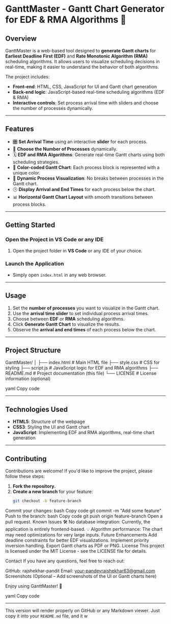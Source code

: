 # GanttMaster - Gantt Chart Generator for EDF & RMA Algorithms 🎯

## Overview
GanttMaster is a web-based tool designed to **generate Gantt charts** for **Earliest Deadline First (EDF)** and **Rate Monotonic Algorithm (RMA)** scheduling algorithms. It allows users to visualize scheduling decisions in real-time, making it easier to understand the behavior of both algorithms.

The project includes:
- **Front-end**: HTML, CSS, JavaScript for UI and Gantt chart generation  
- **Back-end logic**: JavaScript-based real-time scheduling algorithms (EDF & RMA)  
- **Interactive controls**: Set process arrival time with sliders and choose the number of processes dynamically.

---

## Features
- 🎛 **Set Arrival Time** using an interactive **slider** for each process.
- 🔢 **Choose the Number of Processes** dynamically.
- 🗓 **EDF and RMA Algorithms**: Generate real-time Gantt charts using both scheduling strategies.
- 🌈 **Color-coded Gantt Chart**: Each process block is represented with a unique color.
- 🔗 **Dynamic Process Visualization**: No breaks between processes in the Gantt chart.
- 🕒 **Display Arrival and End Times** for each process below the chart.
- 📊 **Horizontal Gantt Chart Layout** with smooth transitions between process blocks.

---

## Getting Started

### Open the Project in VS Code or any IDE
1. Open the project folder in **VS Code** or any IDE of your choice.

### Launch the Application
- Simply open `index.html` in any web browser.

---

## Usage
1. Set the **number of processes** you want to visualize in the Gantt chart.
2. Use the **arrival time slider** to set individual process arrival times.
3. Choose between **EDF** or **RMA** scheduling algorithms.
4. Click **Generate Gantt Chart** to visualize the results.
5. Observe the **arrival and end times** of each process below the chart.

---

## Project Structure
GanttMaster/ │ ├── index.html # Main HTML file ├── style.css # CSS for styling ├── script.js # JavaScript logic for EDF and RMA algorithms ├── README.md # Project documentation (this file) └── LICENSE # License information (optional)

yaml
Copy code

---

## Technologies Used
- **HTML5**: Structure of the webpage  
- **CSS3**: Styling the UI and Gantt chart  
- **JavaScript**: Implementing EDF and RMA algorithms, real-time chart generation  

---

## Contributing
Contributions are welcome! If you'd like to improve the project, please follow these steps:

1. **Fork the repository.**
2. **Create a new branch** for your feature:
   ```bash
   git checkout -b feature-branch
Commit your changes:
bash
Copy code
git commit -m "Add some feature"
Push to the branch:
bash
Copy code
git push origin feature-branch
Open a pull request.
Known Issues
🛠 No database integration: Currently, the application is entirely frontend-based.
💡 Algorithm performance: The chart may need optimizations for very large inputs.
Future Enhancements
Add deadline constraints for better EDF visualizations.
Implement priority inversion handling.
Export Gantt charts as PDF or PNG.
License
This project is licensed under the MIT License - see the LICENSE file for details.

Contact
If you have any questions, feel free to reach out:

GitHub: rajshekhar-pandit
Email: your-pandeyrajshekhar63@gmail.com
Screenshots
(Optional – Add screenshots of the UI or Gantt charts here)

Enjoy using GanttMaster! 🎉

yaml
Copy code

---

This version will render properly on GitHub or any Markdown viewer. Just copy it into your `README.md` file, and it w
